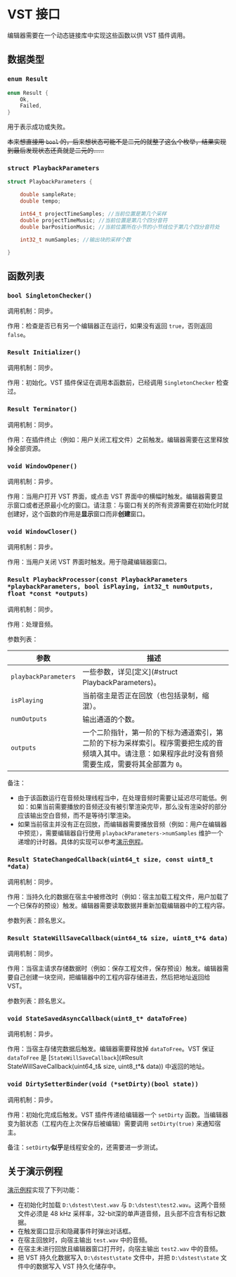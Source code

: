 # VST 接口

编辑器需要在一个动态链接库中实现这些函数以供 VST 插件调用。

## 数据类型

### `enum Result`

```c++
enum Result {
    Ok,
    Failed,
}
```

用于表示成功或失败。

~~本来想直接用 `bool` 的，后来想状态可能不是二元的就整了这么个枚举，结果实现到最后发现状态还真就是二元的……~~

### `struct PlaybackParameters`

```c++
struct PlaybackParameters {

    double sampleRate;
    double tempo;

    int64_t projectTimeSamples; //当前位置是第几个采样
    double projectTimeMusic; //当前位置是第几个四分音符
    double barPositionMusic; //当前位置所在小节的小节线位于第几个四分音符处

    int32_t numSamples; //输出块的采样个数

}
```

## 函数列表

### `bool SingletonChecker()`

调用机制：同步。

作用：检查是否已有另一个编辑器正在运行，如果没有返回 `true`，否则返回 `false`。

### `Result Initializer()`

调用机制：同步。

作用：初始化。VST 插件保证在调用本函数前，已经调用 `SingletonChecker` 检查过。

### `Result Terminator()`

调用机制：同步。

作用：在插件终止（例如：用户关闭工程文件）之前触发。编辑器需要在这里释放掉全部资源。

### `void WindowOpener()`

调用机制：异步。

作用：当用户打开 VST 界面，或点击 VST 界面中的横幅时触发。编辑器需要显示窗口或者还原最小化的窗口。请注意：与窗口有关的所有资源需要在初始化时就创建好，这个函数的作用是**显示**窗口而非**创建**窗口。

### `void WindowCloser()`

调用机制：异步。

作用：当用户关闭 VST 界面时触发。用于隐藏编辑器窗口。

### `Result PlaybackProcessor(const PlaybackParameters *playbackParameters, bool isPlaying, int32_t numOutputs, float *const *outputs)`

调用机制：同步。

作用：处理音频。

参数列表：

| 参数                 | 描述                                                         |
| -------------------- | ------------------------------------------------------------ |
| `playbackParameters` | 一些参数，详见[定义](#struct PlaybackParameters)。           |
| `isPlaying`          | 当前宿主是否正在回放（也包括录制，缩混）。                   |
| `numOutputs`         | 输出通道的个数。                                             |
| `outputs`            | 一个二阶指针，第一阶的下标为通道索引，第二阶的下标为采样索引。程序需要把生成的音频填入其中。请注意：如果程序此时没有音频需要生成，需要将其全部置为 `0`。 |



备注：

- 由于该函数运行在音频处理线程当中，在处理音频时需要让延迟尽可能低。例如：如果当前需要播放的音频还没有被引擎渲染完毕，那么没有渲染好的部分应该输出空白音频，而不是等待引擎渲染。
- 如果当前宿主并没有正在回放，而编辑器需要播放音频（例如：用户在编辑器中预览），需要编辑器自行使用 `playbackParameters->numSamples` 维护一个递增的计时器。具体的实现可以参考[演示例程](https://github.com/CrSjimo/diffscope-pseudo-editor/blob/master/main.c)。

### `Result StateChangedCallback(uint64_t size, const uint8_t *data)`

调用机制：同步。

作用：当持久化的数据在宿主中被修改时（例如：宿主加载工程文件，用户加载了一个已保存的预设）触发。编辑器需要读取数据并重新加载编辑器中的工程内容。

参数列表：顾名思义。

### `Result StateWillSaveCallback(uint64_t& size, uint8_t*& data)`

调用机制：同步。

作用：当宿主请求存储数据时（例如：保存工程文件，保存预设）触发。编辑器需要自己创建一块空间，把编辑器中的工程内容存储进去，然后把地址返回给 VST。

参数列表：顾名思义。

### `void StateSavedAsyncCallback(uint8_t* dataToFree)`

调用机制：异步。

作用：当宿主存储完数据后触发。编辑器需要释放掉 `dataToFree`。VST 保证 `dataToFree` 是 [`StateWillSaveCallback`](#Result StateWillSaveCallback(uint64_t& size, uint8_t*& data)) 中返回的地址。

### `void DirtySetterBinder(void (*setDirty)(bool state))`

调用机制：异步。

作用：初始化完成后触发。VST 插件传递给编辑器一个 `setDirty` 函数。当编辑器变为脏状态（工程内在上次保存后被编辑）需要调用 `setDirty(true)` 来通知宿主。

备注：`setDirty`**似乎**是线程安全的，还需要进一步测试。

## 关于演示例程

[演示例程](https://github.com/CrSjimo/diffscope-pseudo-editor/blob/master/main.c)实现了下列功能：

- 在初始化时加载 `D:\dstest\test.wav` 与 `D:\dstest\test2.wav`。这两个音频文件必须是 48 kHz 采样率，32-bit深的单声道音频，且头部不应含有标记数据。
- 在触发窗口显示和隐藏事件时弹出对话框。
- 在宿主回放时，向宿主输出 `test.wav` 中的音频。
- 在宿主未进行回放且编辑器窗口打开时，向宿主输出 `test2.wav` 中的音频。
- 把 VST 持久化数据写入 `D:\dstest\state` 文件中，并把 `D:\dstest\state` 文件中的数据写入 VST 持久化储存中。